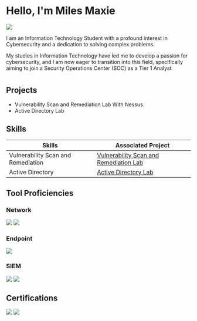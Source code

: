 # Hello, I'm Miles Maxie 
<a href="www.linkedin.com/in/miles-maxie-84b313299"><img src="https://img.shields.io/badge/-LinkedIn-0072b1?&style=for-the-badge&logo=linkedin&logoColor=white" /></a>


I am an Information Technology Student with a profound interest in Cybersecurity and a dedication to solving complex problems.

My studies in Information Technology have led me to develop a passion for cybersecurity, and I am now eager to transition into this field, specifically aiming to join a Security Operations Center (SOC) as a Tier 1 Analyst.
#
## Projects
- Vulnerability Scan and Remediation Lab With Nessus
- Active Directory Lab

## Skills


| Skills                                         | Associated Project         |
|-----------------------------------------------|----------------------------|
| Vulnerability Scan and Remediation          | <a href="https://github.com/Myles0813/Vulnerability-Scan-and-Remediation/blob/main/README.md">Vulnerability Scan and Remediation Lab</a>|
| Active Directory | <a href="https://github.com/Myles0813/Active-Directory-Lab">Active Directory Lab</a>|





## Tool Proficiencies


### Network
<div>
    <img src="https://img.shields.io/badge/-Wireshark-1679A7?&style=for-the-badge&logo=Wireshark&logoColor=white" />
    <img src="https://img.shields.io/badge/-Snort-FF5733?&style=for-the-badge&logo=Snort&logoColor=white" />

</div>

### Endpoint
<div>
    <img src="https://img.shields.io/badge/-Microsoft_Defender_for_Endpoint-00A4EF?&style=for-the-badge&logo=Microsoft&logoColor=white" />
</div>

### SIEM
<div>
    <img src="https://img.shields.io/badge/-Microsoft_Sentinel-0078D4?&style=for-the-badge&logo=Microsoft&logoColor=white" />
    <img src="https://img.shields.io/badge/-Splunk-000000?&style=for-the-badge&logo=Splunk&logoColor=white" />
</div>

## Certifications

<div>
<img src="https://img.shields.io/badge/-Security%2B-FF0000?&style=for-the-badge&logo=CompTIA&logoColor=white" /> 
<img src="https://img.shields.io/badge/-Google%20IT%20Support%20Professional-blue?&style=for-the-badge&logo=google&logoColor=white" />
</div>


